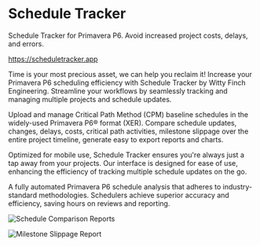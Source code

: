 # Schedule Tracker
Schedule Tracker for Primavera P6. Avoid increased project costs, delays, and errors.

https://scheduletracker.app

Time is your most precious asset, we can help you reclaim it! Increase your Primavera P6 scheduling efficiency with Schedule Tracker by Witty Finch Engineering. Streamline your workflows by seamlessly tracking and managing multiple projects and schedule updates.

Upload and manage Critical Path Method (CPM) baseline schedules in the widely-used Primavera P6® format (XER). Compare schedule updates, changes, delays, costs, critical path activities, milestone slippage over the entire project timeline, generate easy to export reports and charts.

Optimized for mobile use, Schedule Tracker ensures you're always just a tap away from your projects. Our interface is designed for ease of use, enhancing the efficiency of tracking multiple schedule updates on the go.

A fully automated Primavera P6 schedule analysis that adheres to industry-standard methodologies. Schedulers achieve superior accuracy and efficiency, saving hours on reviews and reporting.

![Schedule Comparison Reports](https://scheduletracker.app/img/preview/comparison.png "Schedule Comparison Reports")

![Milestone Slippage Report](https://scheduletracker.app/img/preview/milestone-slippage-report.png "Milestone Slippage Report")
